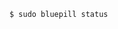 <!-- usedin: [ _includes/_inlines/Tutorials/Rails/1967-09-26-bluepill/1967-09-26-bluepill_status-v1.md] -->

```
$ sudo bluepill status
```
